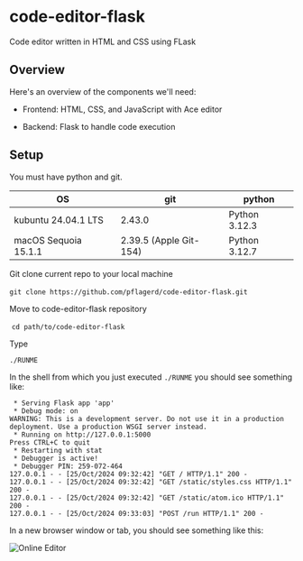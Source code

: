 # code-editor-flask
Code editor written in HTML and CSS using FLask

## Overview
Here's an overview of the components we'll need:

- Frontend: HTML, CSS, and JavaScript with Ace editor

- Backend: Flask to handle code execution

  

## Setup
You must have python and git.

| OS | git | python |
| -------- | -------- | -------- |
| kubuntu 24.04.1 LTS   | 2.43.0   | Python 3.12.3   |
| macOS Sequoia 15.1.1   | 2.39.5 (Apple Git-154)   | Python 3.12.7   |

Git clone current repo to your local machine

​	`git clone https://github.com/pflagerd/code-editor-flask.git`

Move to code-editor-flask repository

​	`cd path/to/code-editor-flask`

Type

```commandline
./RUNME
```

In the shell from which you just executed `./RUNME` you should see something like:
```
 * Serving Flask app 'app'
 * Debug mode: on
WARNING: This is a development server. Do not use it in a production deployment. Use a production WSGI server instead.
 * Running on http://127.0.0.1:5000
Press CTRL+C to quit
 * Restarting with stat
 * Debugger is active!
 * Debugger PIN: 259-072-464
127.0.0.1 - - [25/Oct/2024 09:32:42] "GET / HTTP/1.1" 200 -
127.0.0.1 - - [25/Oct/2024 09:32:42] "GET /static/styles.css HTTP/1.1" 200 -
127.0.0.1 - - [25/Oct/2024 09:32:42] "GET /static/atom.ico HTTP/1.1" 200 -
127.0.0.1 - - [25/Oct/2024 09:33:03] "POST /run HTTP/1.1" 200 -
```

In a new browser window or tab, you should see something like this:

![Online Editor](https://github.com/user-attachments/assets/b2646db1-d179-4a7a-9c33-c5920558a2a0)
